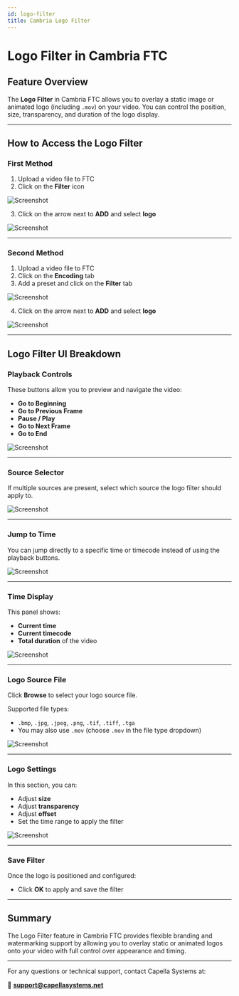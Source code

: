 ```yaml
---
id: logo-filter
title: Cambria Logo Filter
---
```


# Logo Filter in Cambria FTC

## Feature Overview

The **Logo Filter** in Cambria FTC allows you to overlay a static image or animated logo (including `.mov`) on your video. You can control the position, size, transparency, and duration of the logo display.

---

## How to Access the Logo Filter

### First Method

1. Upload a video file to FTC  
2. Click on the **Filter** icon

![Screenshot](01_filter_icon.png)

3. Click on the arrow next to **ADD** and select **logo**

![Screenshot](02_add_logo.png)

---

### Second Method

1. Upload a video file to FTC  
2. Click on the **Encoding** tab  
3. Add a preset and click on the **Filter** tab

![Screenshot](03_encoding_tab.png)

4. Click on the arrow next to **ADD** and select **logo**

![Screenshot](04_add_logo_encoding.png)

---

## Logo Filter UI Breakdown

### Playback Controls

These buttons allow you to preview and navigate the video:

- **Go to Beginning**
- **Go to Previous Frame**
- **Pause / Play**
- **Go to Next Frame**
- **Go to End**

![Screenshot](05_controls.png)

---

### Source Selector

If multiple sources are present, select which source the logo filter should apply to.

![Screenshot](06_source_selector.png)

---

### Jump to Time

You can jump directly to a specific time or timecode instead of using the playback buttons.

![Screenshot](07_timecode_jump.png)

---

### Time Display

This panel shows:

- **Current time**
- **Current timecode**
- **Total duration** of the video

![Screenshot](08_timecode_display.png)

---

### Logo Source File

Click **Browse** to select your logo source file.

Supported file types:

- `.bmp`, `.jpg`, `.jpeg`, `.png`, `.tif`, `.tiff`, `.tga`
- You may also use `.mov` (choose `.mov` in the file type dropdown)

![Screenshot](09_logo_input.png)

---

### Logo Settings

In this section, you can:

- Adjust **size**
- Adjust **transparency**
- Adjust **offset**
- Set the time range to apply the filter

![Screenshot](10_logo_settings.png)

---

### Save Filter

Once the logo is positioned and configured:

- Click **OK** to apply and save the filter

---

## Summary

The Logo Filter feature in Cambria FTC provides flexible branding and watermarking support by allowing you to overlay static or animated logos onto your video with full control over appearance and timing.

---

For any questions or technical support, contact Capella Systems at:

📧 **support@capellasystems.net**
